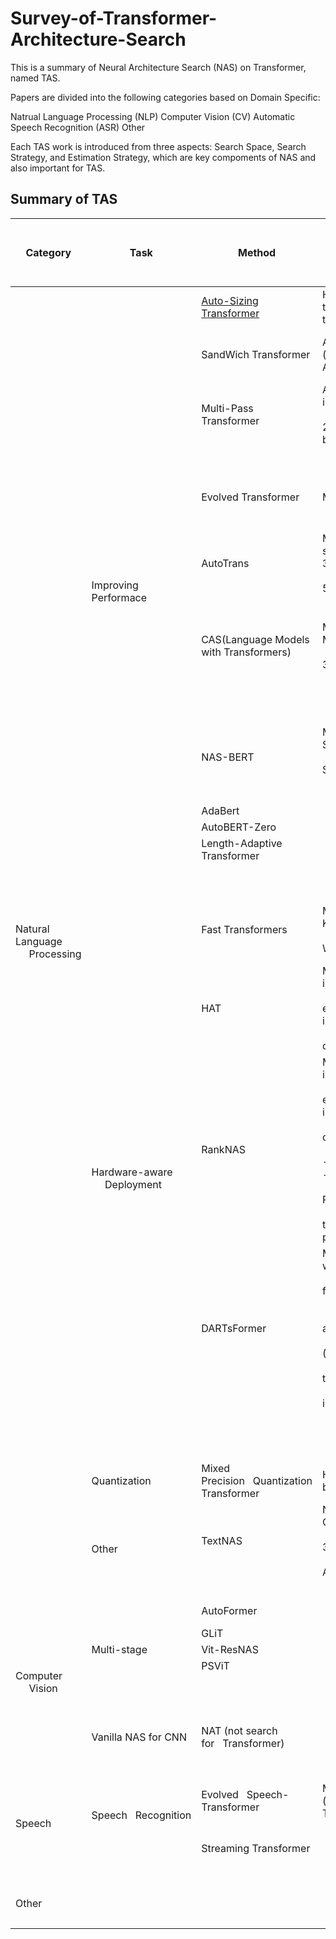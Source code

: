 # Survey-of-Transformer-Architecture-Search

This is a summary of Neural Architecture Search (NAS) on Transformer, named TAS.

Papers are divided into the following categories based on Domain Specific:

Natrual Language Processing (NLP)
Computer Vision (CV)
Automatic Speech Recognition (ASR)
Other

Each TAS work is introduced from three aspects: Search Space, Search Strategy, and Estimation Strategy, which are key compoments of NAS and also important for TAS.


## Summary of TAS
<table>
<thead>
  <tr>
    <th>Category</th>
    <th>Task</th>
    <th>Method</th>
    <th>Search Space<br>&nbsp;&nbsp;&nbsp;&nbsp;&nbsp;(3-level: Hyperparameter-level, Module-level, Architecture-level)</th>
    <th>Search Strategy&nbsp;&nbsp;&nbsp;&amp; Performance Estimation</th>
    <th>Publication</th>
  </tr>
</thead>
<tbody>
  <tr>
    <td rowspan="26">Natural Language<br>&nbsp;&nbsp;&nbsp;&nbsp;&nbsp;Processing</td>
    <td rowspan="16">Improving Performace</td>
    <td> <a href="//www.baidu.com/"> Auto-Sizing  Transformer </a> </td>
    <td>H-level:&nbsp;&nbsp;&nbsp;Auto reducing the size of model in training</td>
    <td>Gradient optimization&nbsp;&nbsp;&nbsp;&amp; Train a supermodel </td>
    <td>arxiv 2019-10</td>
  </tr>
  <tr>
    <td>SandWich Transformer</td>
    <td>A-level: The permutation (order) of FFN and Self-Attention</td>
    <td>Random search &amp; Sample solutions, train and&nbsp;&nbsp;&nbsp;evaluate them</td>
    <td>arxiv 2020-4</td>
  </tr>
  <tr>
    <td>Multi-Pass Transformer</td>
    <td>A-level: information flow in&nbsp;&nbsp;&nbsp;Encoders<br>&nbsp;&nbsp;&nbsp;&nbsp;&nbsp;(1. multi-pass encoder 2. information flow between these encoders)</td>
    <td>Random search &amp; Sample solutions, train and&nbsp;&nbsp;&nbsp;evaluate them</td>
    <td>arxiv 2020-9</td>
  </tr>
  <tr>
    <td>　</td>
    <td>　</td>
    <td>　</td>
    <td>　</td>
  </tr>
  <tr>
    <td>Evolved Transformer</td>
    <td>M-level: cell search space</td>
    <td>EA &amp;&nbsp;&nbsp;&nbsp;Sample solutions, train them with early stopping&nbsp;&nbsp;&nbsp;for their evaluation</td>
    <td>arxiv 2017</td>
  </tr>
  <tr>
    <td>AutoTrans</td>
    <td>M-level: 1.cell search space&nbsp;&nbsp;&nbsp;2.activation 3.Norm<br>&nbsp;&nbsp;&nbsp;&nbsp;&nbsp;4.heads number 5.relative dimension</td>
    <td>RL&nbsp;&nbsp;&nbsp;&amp; Sample solutions in a&nbsp;&nbsp;&nbsp;supermodel <br>&nbsp;&nbsp;&nbsp;&nbsp;&nbsp;(one-shot method)</td>
    <td>arxiv 2020-9</td>
  </tr>
  <tr>
    <td>　</td>
    <td>　</td>
    <td>　</td>
    <td>　</td>
  </tr>
  <tr>
    <td>CAS(Language Models with Transformers)</td>
    <td>M-level: Modification:&nbsp;&nbsp;&nbsp;1.AddLinear<br>&nbsp;&nbsp;&nbsp;&nbsp;&nbsp;2.AddLSTM 3.FixSubset </td>
    <td> Coordinate architecture search &amp; Sample solution, fine-tune&nbsp;&nbsp;&nbsp;and evaluate them</td>
    <td>arxiv 2019-10</td>
  </tr>
  <tr>
    <td>　</td>
    <td>　</td>
    <td>　</td>
    <td>　</td>
  </tr>
  <tr>
    <td>　</td>
    <td>　</td>
    <td>　</td>
    <td>　</td>
  </tr>
  <tr>
    <td>NAS-BERT</td>
    <td>M-level: 1.Embedding Size 2.heads&nbsp;&nbsp;&nbsp;number <br>&nbsp;&nbsp;&nbsp;&nbsp;&nbsp;3.Hidden Size 4. SepConv 3 5 7 <br>&nbsp;&nbsp;&nbsp;&nbsp;&nbsp;5. Identity</td>
    <td>Direct&nbsp;&nbsp;&nbsp;sample (selection) &amp;&nbsp;&nbsp;&nbsp;Sample solutions in a supermodel <br>&nbsp;&nbsp;&nbsp;&nbsp;&nbsp;(one-shot method) and performance approximation</td>
    <td>arixv 2021-5</td>
  </tr>
  <tr>
    <td>AdaBert</td>
    <td>　</td>
    <td>　</td>
    <td>arxiv 2021-1</td>
  </tr>
  <tr>
    <td>AutoBERT-Zero</td>
    <td>　</td>
    <td>　</td>
    <td>arxiv 2021-7</td>
  </tr>
  <tr>
    <td>Length-Adaptive Transformer</td>
    <td>　</td>
    <td>　</td>
    <td>arxiv 2021-6</td>
  </tr>
  <tr>
    <td>　</td>
    <td>　</td>
    <td>　</td>
    <td>　</td>
  </tr>
  <tr>
    <td>　</td>
    <td>　</td>
    <td>　</td>
    <td>　</td>
  </tr>
  <tr>
    <td rowspan="7">Hardware-aware <br>&nbsp;&nbsp;&nbsp;&nbsp;&nbsp;Deployment</td>
    <td> Fast Transformers</td>
    <td>M-level:1.Dimension of Q K V 2.&nbsp;&nbsp;&nbsp;heads number<br>&nbsp;&nbsp;&nbsp;&nbsp;&nbsp;3. LN mean value 4. Width of depth of FFN </td>
    <td>Sampling&nbsp;&nbsp;&nbsp;distribution optimization &amp;&nbsp;&nbsp;&nbsp;Sample solutions in a supermodel <br>&nbsp;&nbsp;&nbsp;&nbsp;&nbsp;(one-shot method)</td>
    <td>arxiv 2020-8</td>
  </tr>
  <tr>
    <td>HAT</td>
    <td>M-level: 1. Layer num in&nbsp;&nbsp;&nbsp;encoder/decoder<br>&nbsp;&nbsp;&nbsp;&nbsp;&nbsp;2. Dimension of embedding, hidden layer in FFN and  heads number<br>&nbsp;&nbsp;&nbsp;&nbsp;&nbsp;3.Arbitrary encoder-decoder attention (Link) </td>
    <td>EA&nbsp;&nbsp;&nbsp;&amp; Sample solutions in a supermodel (one-shot method)<br>&nbsp;&nbsp;&nbsp;&nbsp;&nbsp;and surrogate hareware predictor</td>
    <td>arxiv 2020-5</td>
  </tr>
  <tr>
    <td>RankNAS</td>
    <td>M-level: 1. Layer num in&nbsp;&nbsp;&nbsp;encoder/decoder<br>&nbsp;&nbsp;&nbsp;&nbsp;&nbsp;2. Dimension of embedding, hidden layer in FFN and  heads number<br>&nbsp;&nbsp;&nbsp;&nbsp;&nbsp;3.Arbitrary encoder-decoder attention (Link) <br>&nbsp;&nbsp;&nbsp;&nbsp;&nbsp;---------------------Extra to HAT ---------------<br>&nbsp;&nbsp;&nbsp;&nbsp;&nbsp;4. Norm type(Pre-LN, Post-LN)<br>&nbsp;&nbsp;&nbsp;&nbsp;&nbsp;5.RPR Len [8,12,16] ( the maximum relative position Representations)</td>
    <td>Random&nbsp;&nbsp;&nbsp;search/EA &amp; Sample&nbsp;&nbsp;&nbsp;solutions in a supermodel (one-shot method)<br>&nbsp;&nbsp;&nbsp;&nbsp;&nbsp; and rank and select them by the  ranking model</td>
    <td>arxiv 2021-9</td>
  </tr>
  <tr>
    <td>DARTsFormer</td>
    <td>M-level: •  Standard Conv w × 1: for w in 3, 5, 7,&nbsp;&nbsp;&nbsp;11.<br>&nbsp;&nbsp;&nbsp;&nbsp;&nbsp;• Dynamic Conv w × 1: for w in 3, 7, 11, 15.<br>&nbsp;&nbsp;&nbsp;&nbsp;&nbsp;• Self Attention; • FFN.<br>&nbsp;&nbsp;&nbsp;&nbsp;&nbsp;• Cross Attention: Only available to decoder.<br>&nbsp;&nbsp;&nbsp;&nbsp;&nbsp;• Gated Linear Unit (GLU).<br>&nbsp;&nbsp;&nbsp;&nbsp;&nbsp;• Zero: Return a zero tensor of the input size.<br>&nbsp;&nbsp;&nbsp;&nbsp;&nbsp;• Identity: Return the input.</td>
    <td>Gradient&nbsp;&nbsp;&nbsp;optimization (Multi-split reversible network for reducing memory)<br>&nbsp;&nbsp;&nbsp;&nbsp;&nbsp;&amp; Train a&nbsp;&nbsp;&nbsp;supermodel </td>
    <td>arxiv 2021-5</td>
  </tr>
  <tr>
    <td>　</td>
    <td>　</td>
    <td>　</td>
    <td>　</td>
  </tr>
  <tr>
    <td>　</td>
    <td>　</td>
    <td>　</td>
    <td>　</td>
  </tr>
  <tr>
    <td>　</td>
    <td>　</td>
    <td>　</td>
    <td>　</td>
  </tr>
  <tr>
    <td>Quantization</td>
    <td>Mixed Precision&nbsp;&nbsp;&nbsp;Quantization Transformer</td>
    <td>H-level:&nbsp;&nbsp;&nbsp;1-bit, 2-bit, 4-bit and 8-bit</td>
    <td>Gradient optimization&nbsp;&nbsp;&nbsp;&amp; Train a supermodel </td>
    <td> ICASSP 2021</td>
  </tr>
  <tr>
    <td rowspan="2">Other</td>
    <td>TextNAS</td>
    <td>Not Transformer: 1. Convolutional Layers<br>&nbsp;&nbsp;&nbsp;&nbsp;&nbsp;2.Recurrent Layers 3.Pooling Layers<br>&nbsp;&nbsp;&nbsp;&nbsp;&nbsp;4.Multi-Head Self-Attention Layers</td>
    <td>RL&nbsp;&nbsp;&nbsp;same as ENAS &amp; Sample&nbsp;&nbsp;&nbsp;solutions in a supermodel <br>&nbsp;&nbsp;&nbsp;&nbsp;&nbsp;(one-shot method)</td>
    <td>AAAI 2020</td>
  </tr>
  <tr>
    <td>　</td>
    <td>　</td>
    <td>　</td>
    <td>　</td>
  </tr>
  <tr>
    <td rowspan="9">Computer <br>&nbsp;&nbsp;&nbsp;&nbsp;&nbsp;Vision</td>
    <td>　</td>
    <td>AutoFormer</td>
    <td>　</td>
    <td>　</td>
    <td>arxiv 2021-7 (ICCV)</td>
  </tr>
  <tr>
    <td>　</td>
    <td>GLiT</td>
    <td>　</td>
    <td>　</td>
    <td>arxiv 2021-8</td>
  </tr>
  <tr>
    <td>Multi-stage</td>
    <td>Vit-ResNAS</td>
    <td>　</td>
    <td>　</td>
    <td>arxiv 2021-9</td>
  </tr>
  <tr>
    <td>　</td>
    <td>PSViT</td>
    <td>　</td>
    <td>　</td>
    <td>arxiv 2021-8</td>
  </tr>
  <tr>
    <td>　</td>
    <td>　</td>
    <td>　</td>
    <td>　</td>
    <td>　</td>
  </tr>
  <tr>
    <td>　</td>
    <td>　</td>
    <td>　</td>
    <td>　</td>
    <td>　</td>
  </tr>
  <tr>
    <td>　</td>
    <td>　</td>
    <td>　</td>
    <td>　</td>
    <td>　</td>
  </tr>
  <tr>
    <td>Vanilla NAS for CNN</td>
    <td>NAT (not search for&nbsp;&nbsp;&nbsp;Transformer)</td>
    <td>　</td>
    <td>　</td>
    <td>PAMI 2021 </td>
  </tr>
  <tr>
    <td>　</td>
    <td>　</td>
    <td>　</td>
    <td>　</td>
    <td>　</td>
  </tr>
  <tr>
    <td rowspan="3">Speech</td>
    <td rowspan="2">Speech&nbsp;&nbsp;&nbsp;Recognition</td>
    <td>Evolved&nbsp;&nbsp;&nbsp;Speech-Transformer</td>
    <td>M-level:&nbsp;&nbsp;&nbsp;cell space (same as Evolved Transformer) </td>
    <td>EA&nbsp;&nbsp;&nbsp;&amp; Sample solutions&nbsp;&nbsp;&nbsp;and  progressive dynamic hurdles (early&nbsp;&nbsp;&nbsp;stopping)</td>
    <td>INTERSPEECH 2020</td>
  </tr>
  <tr>
    <td>Streaming Transformer</td>
    <td>　</td>
    <td>　</td>
    <td>arxiv 2020-11</td>
  </tr>
  <tr>
    <td>　</td>
    <td>　</td>
    <td>　</td>
    <td>　</td>
    <td>　</td>
  </tr>
  <tr>
    <td rowspan="3">Other</td>
    <td>　</td>
    <td>　</td>
    <td>　</td>
    <td>　</td>
    <td>　</td>
  </tr>
  <tr>
    <td>　</td>
    <td>　</td>
    <td>　</td>
    <td>　</td>
    <td>　</td>
  </tr>
  <tr>
    <td>　</td>
    <td>　</td>
    <td>　</td>
    <td>　</td>
    <td>　</td>
  </tr>
</tbody>
</table>
